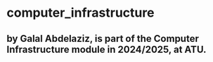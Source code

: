 # computer_infrastructure

 ## by Galal Abdelaziz, is part of the Computer Infrastructure module in 2024/2025, at ATU.